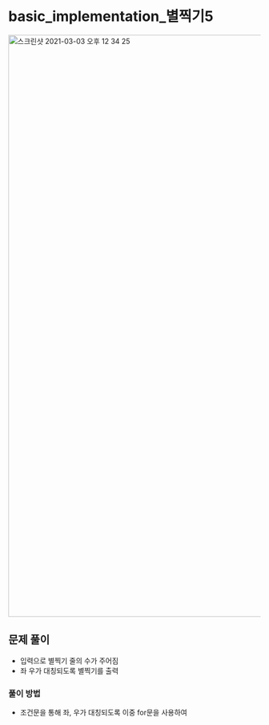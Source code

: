 # basic_implementation_별찍기5

<img width="1161" alt="스크린샷 2021-03-03 오후 12 34 25" src="https://user-images.githubusercontent.com/42570260/109748811-d5090a00-7c1c-11eb-85b0-cc314c659fde.png">

## 문제 풀이
- 입력으로 별찍기 줄의 수가 주어짐
- 좌 우가 대칭되도록 별찍기를 출력

### 풀이 방법
- 조건문을 통해 좌, 우가 대칭되도록 이중 for문을 사용하여 
